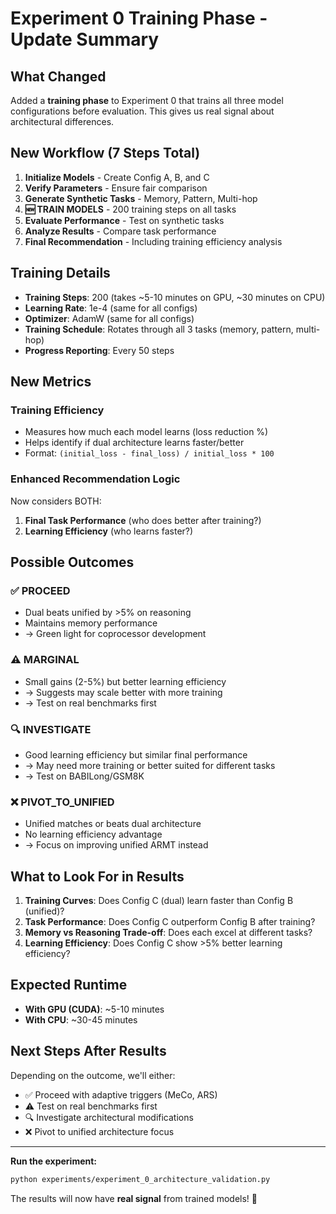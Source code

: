 # Experiment 0 Training Phase - Update Summary

## What Changed

Added a **training phase** to Experiment 0 that trains all three model configurations before evaluation. This gives us real signal about architectural differences.

## New Workflow (7 Steps Total)

1. **Initialize Models** - Create Config A, B, and C
2. **Verify Parameters** - Ensure fair comparison
3. **Generate Synthetic Tasks** - Memory, Pattern, Multi-hop
4. **🆕 TRAIN MODELS** - 200 training steps on all tasks
5. **Evaluate Performance** - Test on synthetic tasks
6. **Analyze Results** - Compare task performance
7. **Final Recommendation** - Including training efficiency analysis

## Training Details

- **Training Steps**: 200 (takes ~5-10 minutes on GPU, ~30 minutes on CPU)
- **Learning Rate**: 1e-4 (same for all configs)
- **Optimizer**: AdamW (same for all configs)
- **Training Schedule**: Rotates through all 3 tasks (memory, pattern, multi-hop)
- **Progress Reporting**: Every 50 steps

## New Metrics

### Training Efficiency
- Measures how much each model learns (loss reduction %)
- Helps identify if dual architecture learns faster/better
- Format: `(initial_loss - final_loss) / initial_loss * 100`

### Enhanced Recommendation Logic
Now considers BOTH:
1. **Final Task Performance** (who does better after training?)
2. **Learning Efficiency** (who learns faster?)

## Possible Outcomes

### ✅ **PROCEED**
- Dual beats unified by >5% on reasoning
- Maintains memory performance
- → Green light for coprocessor development

### ⚠️ **MARGINAL** 
- Small gains (2-5%) but better learning efficiency
- → Suggests may scale better with more training
- → Test on real benchmarks first

### 🔍 **INVESTIGATE**
- Good learning efficiency but similar final performance
- → May need more training or better suited for different tasks
- → Test on BABILong/GSM8K

### ❌ **PIVOT_TO_UNIFIED**
- Unified matches or beats dual architecture
- No learning efficiency advantage
- → Focus on improving unified ARMT instead

## What to Look For in Results

1. **Training Curves**: Does Config C (dual) learn faster than Config B (unified)?
2. **Task Performance**: Does Config C outperform Config B after training?
3. **Memory vs Reasoning Trade-off**: Does each excel at different tasks?
4. **Learning Efficiency**: Does Config C show >5% better learning efficiency?

## Expected Runtime

- **With GPU (CUDA)**: ~5-10 minutes
- **With CPU**: ~30-45 minutes

## Next Steps After Results

Depending on the outcome, we'll either:
- ✅ Proceed with adaptive triggers (MeCo, ARS)
- ⚠️ Test on real benchmarks first
- 🔍 Investigate architectural modifications
- ❌ Pivot to unified architecture focus

---

**Run the experiment:**
```bash
python experiments/experiment_0_architecture_validation.py
```

The results will now have **real signal** from trained models! 🚀
